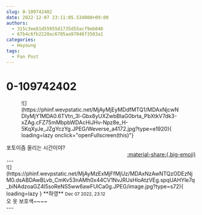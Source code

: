 ```yaml
---
slug: 0-109742402
date: 2022-12-07 23:11:05.534000+09:00
authors:
  - 315c3ee81d55955d1735d55acf9eb040
  - 67b4c6fb2220ac6705aa97046f3503a1
categories:
  - Hayoung
tags:
  - Fan Post
---
```


# 0-109742402

<div class="post-container" markdown="1">
<div class="content-container md-sidebar__scrollwrap" markdown="1">


<figure markdown="1">
![](https://phinf.wevpstatic.net/MjAyMjEyMDdfMTQ1/MDAxNjcwNDIyMjY1MDA0.6TVtn_3l-Gbx8yUXZwbBIaG0brta_PbXtkV7dk3-xZAg.cFZ75mMbpbWDAcHiJHv-Npz8e_H-5KqXyJe_JZgYczYg.JPEG/Weverse_a4172.jpg?type=e1920){ loading=lazy onclick="openFullscreen(this)"}
</figure>
포토이즘 올리는 시간이야?

</div>
</div>

<div style="text-align: right;" markdown="1">
<a href="https://weverse.io/fromis9/fanpost/0-109742402" style="text-align: right;">:material-share:{.big-emoji}</a>
</div>
---

<div class="comments-container md-sidebar__scrollwrap" markdown="1">
<div class="comment" markdown="1">
<div class='id-container' markdown="1">
![](https://phinf.wevpstatic.net/MjAyMzExMjFfMjUz/MDAxNzAwNTQzODEzNjM0.dsABDAwBLvb_CmKv53nAMh0x44CV1NvJRUsHloAtzVEg.spqUAHYle7q_biNAdzoaGZ4l5soReNS5ww6awFUlCa0g.JPEG/image.jpg?type=s72){ loading=lazy }
**<span class="artist">하영</span>** <small>Dec 07 2022, 23:12</small><br>
</div>
<div class='comment-body' markdown="1">
오 옷 보호색~~~~
</div>
</div>
</div>
---
